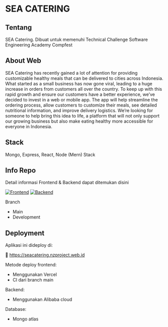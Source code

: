 # SEA CATERING

## Tentang

SEA Catering. Dibuat untuk memenuhi Technical Challenge Software Engineering Academy Compfest

## About Web

SEA Catering has recently gained a lot of attention for providing customizable healthy meals
that can be delivered to cities across Indonesia. What started as a small business has now
gone viral, leading to a huge increase in orders from customers all over the country. To keep
up with this rapid growth and ensure our customers have a better experience, we’ve decided
to invest in a web or mobile app.
The app will help streamline the ordering process, allow customers to customize their meals,
see detailed nutritional information, and improve delivery logistics. We’re looking for
someone to help bring this idea to life, a platform that will not only support our growing
business but also make eating healthy more accessible for everyone in Indonesia.

## Stack

Mongo, Express, React, Node (Mern) Stack

## Info Repo

Detail informasi Frontend & Backend dapat ditemukan disini

[![Frontend](https://img.shields.io/badge/Frontend-292929?style=for-the-badge&logo=react&logoColor=61DAFB)](https://github.com/lintanganugerah/fullstack-mern-sea-compfest/tree/main/frontend)
[![Backend](https://img.shields.io/badge/Backend-0F172A?style=for-the-badge&logo=node.js&logoColor=white)](https://github.com/lintanganugerah/fullstack-mern-sea-compfest/tree/main/backend)

Branch

- Main
- Development

## Deployment

Aplikasi ini dideploy di:

🔗 https://seacatering.nzproject.web.id

Metode deploy frontend:

- Menggunakan Vercel
- CI dari branch main

Backend:

- Menggunakan Alibaba cloud

Database:

- Mongo atlas
